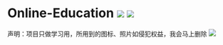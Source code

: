 # Online-Education ![](https://img.shields.io/badge/language-html-green.svg) ![](https://img.shields.io/badge/Prism-17-blue.svg)
声明：项目只做学习用，所用到的图标、照片如侵犯权益，我会马上删除
![](img/preview.png)

